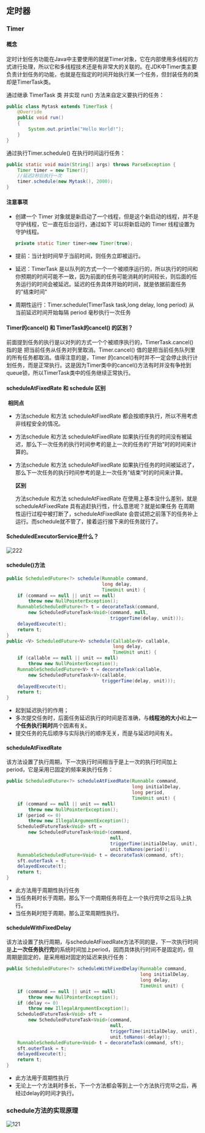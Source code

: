 ## 定时器

### Timer

#### 概念

定时计划任务功能在Java中主要使用的就是Timer对象，它在内部使用多线程的方式进行处理，所以它和多线程技术还是有非常大的关联的。在JDK中Timer类主要负责计划任务的功能，也就是在指定的时间开始执行某一个任务，但封装任务的类却是TimerTask类。

通过继承 TimerTask 类 并实现 run() 方法来自定义要执行的任务：

```Java
public class Mytask extends TimerTask {
    @Override
    public void run()
    {
        System.out.println("Hello World!");
    }
}
```

通过执行Timer.schedule() 在执行时间运行任务：

```Java
public static void main(String[] args) throws ParseException {
    Timer timer = new Timer();
    //延迟2秒后执行一次
    timer.schedule(new Mytask(), 2000);
}
```

#### 注意事项

- 创建一个 Timer 对象就是新启动了一个线程，但是这个新启动的线程，并不是守护线程，它一直在后台运行，通过如下 可以将新启动的 Timer 线程设置为守护线程。

  ```Java
  private static Timer timer=new Timer(true);
  ```

- 提前：当计划时间早于当前时间，则任务立即被运行。

- 延迟：TimerTask 是以队列的方式一个一个被顺序运行的，所以执行的时间和你预期的时间可能不一致，因为前面的任务可能消耗的时间较长，则后面的任务运行的时间会被延迟。延迟的任务具体开始的时间，就是依据前面任务的"结束时间"

- 周期性运行：Timer.schedule(TimerTask task,long delay, long period) 从 当前延迟时间开始每隔 period 毫秒执行一次任务

#### Timer的cancel() 和 TimerTask的cancel() 的区别？

前面提到任务的执行是以对列的方式一个个被顺序执行的，TimerTask.cancel() 指的是 把当前任务从任务对列里取消。Timer.cancel() 值的是把当前任务队列里的所有任务都取消。值得注意的是，Timer 的cancel()有时并不一定会停止执行计划任务，而是正常执行。这是因为Timer类中的cancel()方法有时并没有争抢到queue锁，所以TimerTask类中的任务继续正常执行。

#### scheduleAtFixedRate 和 schedule 区别

​	**相同点**

+ 方法schedule 和方法 scheduleAtFixedRate 都会按顺序执行，所以不用考虑非线程安全的情况。

+ 方法schedule 和方法 scheduleAtFixedRate 如果执行任务的时间没有被延迟，那么下一次任务的执行时间参考的是上一次的任务的"开始"时的时间来计算的。

+ 方法schedule 和方法 scheduleAtFixedRate 如果执行任务的时间被延迟了，那么下一次任务的执行时间参考的是上一次任务"结束"时的时间来计算。

  **区别**

   方法schedule 和方法 scheduleAtFixedRate 在使用上基本没什么差别，就是 scheduleAtFixedRate 具有追赶执行性，什么意思呢？就是如果任务 在周期性运行过程中被打断了，scheduleAtFixedRate 会尝试把之前落下的任务补上运行。而schedule就不管了，接着运行接下来的任务就行了。



#### ScheduledExecutorService是什么？

![222](C:\Users\wys1557\Desktop\222.png)



#### schedule()方法

```Java
public ScheduledFuture<?> schedule(Runnable command,
                                   long delay,
                                   TimeUnit unit) {
    if (command == null || unit == null)
        throw new NullPointerException();
    RunnableScheduledFuture<?> t = decorateTask(command,
        new ScheduledFutureTask<Void>(command, null,
                                      triggerTime(delay, unit)));
    delayedExecute(t);
    return t;
}
public <V> ScheduledFuture<V> schedule(Callable<V> callable,
                                       long delay,
                                       TimeUnit unit) {
    if (callable == null || unit == null)
        throw new NullPointerException();
    RunnableScheduledFuture<V> t = decorateTask(callable,
        new ScheduledFutureTask<V>(callable,
                                   triggerTime(delay, unit)));
    delayedExecute(t);
    return t;
}
```

- 起到延迟执行的作用；
- 多次提交任务时，后面任务延迟执行的时间是否准确，与**线程池的大小**和**上一个任务执行耗时**两个因素有关。
- 提交任务的先后顺序与实际执行的顺序无关，而是与延迟时间有关。

#### scheduleAtFixedRate

该方法设置了执行周期，下一次执行时间相当于是上一次的执行时间加上period，它是采用已固定的频率来执行任务：

```Java
public ScheduledFuture<?> scheduleAtFixedRate(Runnable command,
                                              long initialDelay,
                                              long period,
                                              TimeUnit unit) {
    if (command == null || unit == null)
        throw new NullPointerException();
    if (period <= 0)
        throw new IllegalArgumentException();
    ScheduledFutureTask<Void> sft =
        new ScheduledFutureTask<Void>(command,
                                      null,
                                      triggerTime(initialDelay, unit),
                                      unit.toNanos(period));
    RunnableScheduledFuture<Void> t = decorateTask(command, sft);
    sft.outerTask = t;
    delayedExecute(t);
    return t;
}
```

- 此方法用于周期性执行任务
- 当任务耗时长于周期，那么下一个周期任务将在上一个执行完毕之后马上执行。
- 当任务耗时短于周期，那么正常周期性执行。

#### scheduleWithFixedDelay

该方法设置了执行周期，与scheduleAtFixedRate方法不同的是，下一次执行时间是**上一次任务执行完**的系统时间加上period，因而具体执行时间不是固定的，但周期是固定的，是采用相对固定的延迟来执行任务：

```Java
public ScheduledFuture<?> scheduleWithFixedDelay(Runnable command,
                                                 long initialDelay,
                                                 long delay,
                                                 TimeUnit unit) {
    if (command == null || unit == null)
        throw new NullPointerException();
    if (delay <= 0)
        throw new IllegalArgumentException();
    ScheduledFutureTask<Void> sft =
        new ScheduledFutureTask<Void>(command,
                                      null,
                                      triggerTime(initialDelay, unit),
                                      unit.toNanos(-delay));
    RunnableScheduledFuture<Void> t = decorateTask(command, sft);
    sft.outerTask = t;
    delayedExecute(t);
    return t;
}
```

- 此方法用于周期性执行
- 无论上一个方法耗时多长，下一个方法都会等到上一个方法执行完毕之后，再经过delay的时间才执行。

### schedule方法的实现原理

![121](C:\Users\wys1557\Desktop\121.png)





























